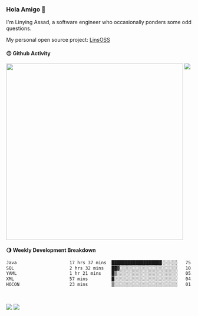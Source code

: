 ### Hola Amigo 🤣   

I'm Linying Assad, a software engineer who occasionally ponders some odd questions.  

My personal open source project: [LinsOSS](https://github.com/linsoss)
 
#### 🙃 Github Activity 
<div>
  <img src="https://github-readme-stats.vercel.app/api?username=al-assad&show_icons=true" align="top" style="display: inline-block;" width="480"/>
  <img src="https://github-readme-stats.vercel.app/api/top-langs/?username=al-assad&hide=css,html&langs_count=8&layout=compact" align="top" style="display: inline-block;"/>
</div>

#### 🌖 Weekly Development Breakdown
<!--START_SECTION:waka-->

```txt
Java                    17 hrs 37 mins  ███████████████████░░░░░░   75.40 %
SQL                     2 hrs 32 mins   ██▓░░░░░░░░░░░░░░░░░░░░░░   10.90 %
YAML                    1 hr 21 mins    █▒░░░░░░░░░░░░░░░░░░░░░░░   05.83 %
XML                     57 mins         █░░░░░░░░░░░░░░░░░░░░░░░░   04.08 %
HOCON                   23 mins         ▒░░░░░░░░░░░░░░░░░░░░░░░░   01.66 %
```

<!--END_SECTION:waka-->

<br>

<a href="https://twitter.com/assad_lin"><img src="https://img.shields.io/badge/Twitter-@assad__lin-blue?style=flat&logo=twitter" /></a>
<a href="https://al-assad.github.io"><img src="https://img.shields.io/badge/Blogs-Linying_Assad's_Blog-yellow?style=flat&logo=github" /></a>

